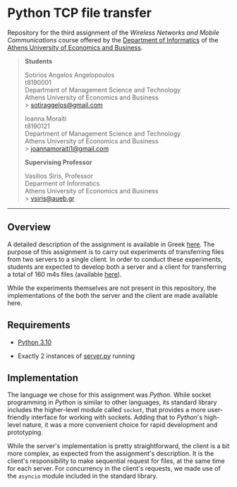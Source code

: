# Python TCP file transfer

Repository for the third assignment of the _Wireless Networks and Mobile Communications_ course offered by the [Department of Informatics](https://www.dept.aueb.gr/en/cs) of the [Athens University of Economics and Business](https://www.aueb.gr/en).

> **Students** <br>
>
> Sotirios Angelos Angelopoulos <br>
> t8190001 <br>
> Department of Management Science and Technology <br>
> Athens University of Economics and Business <br> > sotiraggelos@gmail.com
>
> Ioanna Moraiti <br>
> t8190121 <br>
> Department of Management Science and Technology<br>
> Athens University of Economics and Business <br> > joannamoraiti1@gmail.com
>
> **Supervising Professor**
>
> Vasilios Siris, Professor <br>
> Deparment of Informatics <br>
> Athens University of Economics and Business <br> > vsiris@aueb.gr

<hr>

## Overview

A detailed description of the assignment is available in Greek [here](ADKE_Ergasia3_2022.pdf).
The purpose of this assignment is to carry out experiments of transferring files from two servers to a single client. In order to conduct these experiments, students are expected to develop both a server and a client for transferring a total of 160 m4s files (available [here](server_data/)).

While the experiments themselves are not present in this repository, the implementations of the both the server and the client are made available here.

## Requirements

-   [Python 3.10](https://www.python.org/downloads/release/python-3109/)

-   Exactly 2 instances of [server.py](server.py) running

## Implementation

The language we chose for this assignment was _Python_. While socket programming in _Python_ is similar to other languages, its standard library includes the higher-level module called `socket`, that provides a more user-friendly interface for working with sockets. Adding that to _Python_'s high-level nature, it was a more convenient choice for rapid development and prototyping.

While the server's implementation is pretty straightforward, the client is a bit more complex, as expected from the assignment's description. It is the client's responsibility to make sequential request for files, at the same time for each server. For concurrency in the client's requests, we made use of the `asyncio` module included in the standard library.
